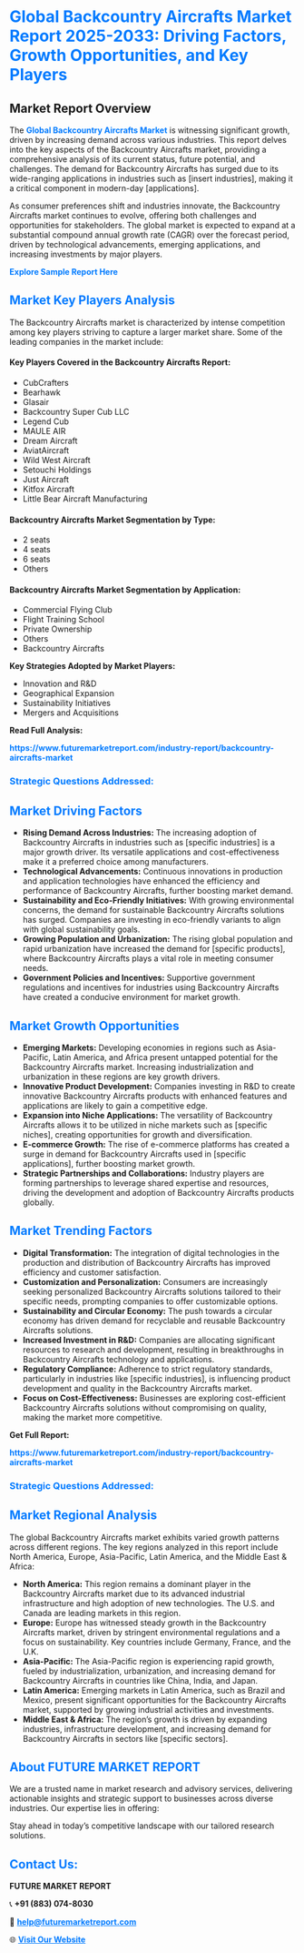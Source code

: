 <h1 style="color: #007BFF;">Global Backcountry Aircrafts Market Report 2025-2033: Driving Factors, Growth Opportunities, and Key Players</h1>

<section id="overview">
<h2>Market Report Overview</h2>
<p>The <a href="https://www.futuremarketreport.com/industry-report/backcountry-aircrafts-market" style="color: #007BFF; text-decoration: none;"><strong>Global Backcountry Aircrafts Market</strong></a> is witnessing significant growth, driven by increasing demand across various industries. This report delves into the key aspects of the Backcountry Aircrafts market, providing a comprehensive analysis of its current status, future potential, and challenges. The demand for Backcountry Aircrafts has surged due to its wide-ranging applications in industries such as [insert industries], making it a critical component in modern-day [applications].</p>
<p>As consumer preferences shift and industries innovate, the Backcountry Aircrafts market continues to evolve, offering both challenges and opportunities for stakeholders. The global market is expected to expand at a substantial compound annual growth rate (CAGR) over the forecast period, driven by technological advancements, emerging applications, and increasing investments by major players.</p>
</section>

<section id="overview">
<p><a href="https://www.futuremarketreport.com/request-sample/reportId=125923" style="color: #007BFF; text-decoration: none;"><strong>Explore Sample Report Here</strong></a></p>
</section>

<section id="key-players">
<h2 style="color: #007BFF;">Market Key Players Analysis</h2>
<p>The Backcountry Aircrafts market is characterized by intense competition among key players striving to capture a larger market share. Some of the leading companies in the market include:</p>
<h4>Key Players Covered in the Backcountry Aircrafts Report:</h4>
<ul><li>CubCrafters</li><li>Bearhawk</li><li>Glasair</li><li>Backcountry Super Cub LLC</li><li>Legend Cub</li><li>MAULE AIR</li><li>Dream Aircraft</li><li>AviatAircraft</li><li>Wild West Aircraft</li><li>Setouchi Holdings</li><li>Just Aircraft</li><li>Kitfox Aircraft</li><li>Little Bear Aircraft Manufacturing</li></ul>
<h4>Backcountry Aircrafts Market Segmentation by Type:</h4>
<ul><li>2 seats</li><li>4 seats</li><li>6 seats</li><li>Others</li></ul>

<h4>Backcountry Aircrafts Market Segmentation by Application:</h4>
<ul><li>Commercial Flying Club</li><li>Flight Training School</li><li>Private Ownership</li><li>Others</li><li>Backcountry Aircrafts</li></ul>
<p><strong>Key Strategies Adopted by Market Players:</strong></p>
<ul>
<li>Innovation and R&D</li>
<li>Geographical Expansion</li>
<li>Sustainability Initiatives</li>
<li>Mergers and Acquisitions</li>
</ul>
</section>

<section>
<p><strong>Read Full Analysis: </strong></p><a href="https://www.futuremarketreport.com/industry-report/backcountry-aircrafts-market" style="color: #007BFF; text-decoration: none;"><strong>https://www.futuremarketreport.com/industry-report/backcountry-aircrafts-market</strong></a>
<h3 style="color: #007BFF;">Strategic Questions Addressed:</h3>
</section>

<section id="driving-factors">
<h2 style="color: #007BFF;">Market Driving Factors</h2>
<ul>
<li><strong>Rising Demand Across Industries:</strong> The increasing adoption of Backcountry Aircrafts in industries such as [specific industries] is a major growth driver. Its versatile applications and cost-effectiveness make it a preferred choice among manufacturers.</li>
<li><strong>Technological Advancements:</strong> Continuous innovations in production and application technologies have enhanced the efficiency and performance of Backcountry Aircrafts, further boosting market demand.</li>
<li><strong>Sustainability and Eco-Friendly Initiatives:</strong> With growing environmental concerns, the demand for sustainable Backcountry Aircrafts solutions has surged. Companies are investing in eco-friendly variants to align with global sustainability goals.</li>
<li><strong>Growing Population and Urbanization:</strong> The rising global population and rapid urbanization have increased the demand for [specific products], where Backcountry Aircrafts plays a vital role in meeting consumer needs.</li>
<li><strong>Government Policies and Incentives:</strong> Supportive government regulations and incentives for industries using Backcountry Aircrafts have created a conducive environment for market growth.</li>
</ul>
</section>

<section id="growth-opportunities">
<h2 style="color: #007BFF;">Market Growth Opportunities</h2>
<ul>
<li><strong>Emerging Markets:</strong> Developing economies in regions such as Asia-Pacific, Latin America, and Africa present untapped potential for the Backcountry Aircrafts market. Increasing industrialization and urbanization in these regions are key growth drivers.</li>
<li><strong>Innovative Product Development:</strong> Companies investing in R&D to create innovative Backcountry Aircrafts products with enhanced features and applications are likely to gain a competitive edge.</li>
<li><strong>Expansion into Niche Applications:</strong> The versatility of Backcountry Aircrafts allows it to be utilized in niche markets such as [specific niches], creating opportunities for growth and diversification.</li>
<li><strong>E-commerce Growth:</strong> The rise of e-commerce platforms has created a surge in demand for Backcountry Aircrafts used in [specific applications], further boosting market growth.</li>
<li><strong>Strategic Partnerships and Collaborations:</strong> Industry players are forming partnerships to leverage shared expertise and resources, driving the development and adoption of Backcountry Aircrafts products globally.</li>
</ul>
</section>

<section id="trending-factors">
<h2 style="color: #007BFF;">Market Trending Factors</h2>
<ul>
<li><strong>Digital Transformation:</strong> The integration of digital technologies in the production and distribution of Backcountry Aircrafts has improved efficiency and customer satisfaction.</li>
<li><strong>Customization and Personalization:</strong> Consumers are increasingly seeking personalized Backcountry Aircrafts solutions tailored to their specific needs, prompting companies to offer customizable options.</li>
<li><strong>Sustainability and Circular Economy:</strong> The push towards a circular economy has driven demand for recyclable and reusable Backcountry Aircrafts solutions.</li>
<li><strong>Increased Investment in R&D:</strong> Companies are allocating significant resources to research and development, resulting in breakthroughs in Backcountry Aircrafts technology and applications.</li>
<li><strong>Regulatory Compliance:</strong> Adherence to strict regulatory standards, particularly in industries like [specific industries], is influencing product development and quality in the Backcountry Aircrafts market.</li>
<li><strong>Focus on Cost-Effectiveness:</strong> Businesses are exploring cost-efficient Backcountry Aircrafts solutions without compromising on quality, making the market more competitive.</li>
</ul>
</section>

<section>
<p><strong>Get Full Report: </strong></p><a href="https://www.futuremarketreport.com/industry-report/backcountry-aircrafts-market" style="color: #007BFF; text-decoration: none;"><strong>https://www.futuremarketreport.com/industry-report/backcountry-aircrafts-market</strong></a>
<h3 style="color: #007BFF;">Strategic Questions Addressed:</h3>
</section>


<section id="regional-analysis">
<h2 style="color: #007BFF;">Market Regional Analysis</h2>
<p>The global Backcountry Aircrafts market exhibits varied growth patterns across different regions. The key regions analyzed in this report include North America, Europe, Asia-Pacific, Latin America, and the Middle East & Africa:</p>
<ul>
<li><strong>North America:</strong> This region remains a dominant player in the Backcountry Aircrafts market due to its advanced industrial infrastructure and high adoption of new technologies. The U.S. and Canada are leading markets in this region.</li>
<li><strong>Europe:</strong> Europe has witnessed steady growth in the Backcountry Aircrafts market, driven by stringent environmental regulations and a focus on sustainability. Key countries include Germany, France, and the U.K.</li>
<li><strong>Asia-Pacific:</strong> The Asia-Pacific region is experiencing rapid growth, fueled by industrialization, urbanization, and increasing demand for Backcountry Aircrafts in countries like China, India, and Japan.</li>
<li><strong>Latin America:</strong> Emerging markets in Latin America, such as Brazil and Mexico, present significant opportunities for the Backcountry Aircrafts market, supported by growing industrial activities and investments.</li>
<li><strong>Middle East & Africa:</strong> The region’s growth is driven by expanding industries, infrastructure development, and increasing demand for Backcountry Aircrafts in sectors like [specific sectors].</li>
</ul>
</section>

<footer>
<h2 style="color: #007BFF;">About FUTURE MARKET REPORT</h2>
<p>We are a trusted name in market research and advisory services, delivering actionable insights and strategic support to businesses across diverse industries. Our expertise lies in offering:</p>

<p>Stay ahead in today’s competitive landscape with our tailored research solutions.</p>

<h2 style="color: #007BFF;">Contact Us:</h2>
<p><strong>FUTURE MARKET REPORT</strong></p>
<p>📞 <strong>+91 (883) 074-8030</strong></p>
<p>📧 <strong><a href="mailto:help@futuremarketreport.com" style="color: #007BFF;">help@futuremarketreport.com</a></strong></p>
<p>🌐 <strong><a href="https://www.futuremarketreport.com/" style="color: #007BFF;">Visit Our Website</a></strong></p>
</footer>